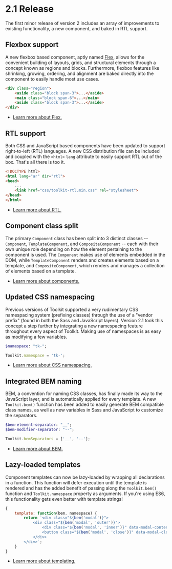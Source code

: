 # 2.1 Release #

The first minor release of version 2 includes an array of improvements to existing functionality, a new component, and baked in RTL support.

## Flexbox support ##

A new flexbox based component, aptly named [Flex](../components/flex.md), allows for the convenient building of layouts, grids, and structural elements through a concept known as regions and blocks. Furthermore, flexbox features like shrinking, growing, ordering, and alignment are baked directly into the component to easily handle most use cases.

```html
<div class="region">
    <aside class="block span-3">...</aside>
    <main class="block span-6">...</main>
    <aside class="block span-3">...</aside>
</div>
```

* [Learn more about Flex.](../components/flex.md)

## RTL support ##

Both CSS and JavaScript based components have been updated to support right-to-left (RTL) languages. A new CSS distribution file can be included and coupled with the `<html>` `lang` attribute to easily support RTL out of the box. That's all there is too it.

```html
<!DOCTYPE html>
<html lang="ar" dir="rtl">
<head>
    ...
    <link href="css/toolkit-rtl.min.css" rel="stylesheet">
</head>
</html>
```

* [Learn more about RTL.](../development/rtl.md)

## Component class split ##

The primary `Component` class has been split into 3 distinct classes -- `Component`, `TemplateComponent`, and `CompositeComponent` -- each with their own unique role depending on how the element pertaining to the component is used. The `Component` makes use of elements embedded in the DOM, while `TemplateComponent` renders and creates elements based on a template, and `CompositeComponent`, which renders and manages a collection of elements based on a template.

* [Learn more about components.](../development/js/component.md)

## Updated CSS namespacing ##

Previous versions of Toolkit supported a very rudimentary CSS namespacing system (prefixing classes) through the use of a "vendor prefix" (found in both the Sass and JavaScript layers). Version 2.1 took this concept a step further by integrating a new namespacing feature throughout every aspect of Toolkit. Making use of namespaces is as easy as modifying a few variables.

```sass
$namespace: "tk-";
```
```javascript
Toolkit.namespace = 'tk-';
```

* [Learn more about CSS namespacing.](../development/namespace.md)

## Integrated BEM naming ##

BEM, a convention for naming CSS classes, has finally made its way to the JavaScript layer, and is automatically applied for every template. A new `Toolkit.bem()` function has been added to easily generate BEM compatible class names, as well as new variables in Sass and JavaScript to customize the separators.

```sass
$bem-element-separator: "__";
$bem-modifier-separator: "--";
```
```javascript
Toolkit.bemSeparators = ['__', '--'];
```

* [Learn more about BEM.](../development/bem.md)

## Lazy-loaded templates ##

Component templates can now be lazy-loaded by wrapping all declarations in a function. This function will defer execution until the template is rendered and has the added benefit of passing along the `Toolkit.bem()` function and `Toolkit.namespace` property as arguments. If you're using ES6, this functionality gets even better with template strings!

```javascript
{
    template: function(bem, namespace) {
        return `<div class="${bem('modal')}">
            <div class="${bem('modal', 'outer')}">
                <div class="${bem('modal', 'inner')}" data-modal-content></div>
                <button class="${bem('modal', 'close')}" data-modal-close><span class="x"></span></button>
            </div>
        </div>`;
    }
}
```

* [Learn more about templating.](../development/js/component.md#templates)
